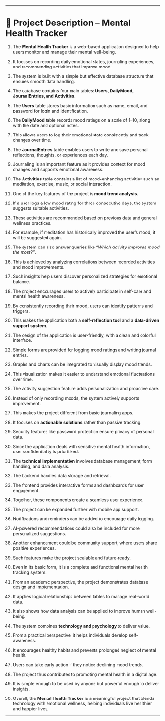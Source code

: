 

---

# 📝 Project Description – Mental Health Tracker

1. The **Mental Health Tracker** is a web-based application designed to help users monitor and manage their mental well-being.

2. It focuses on recording daily emotional states, journaling experiences, and recommending activities that improve mood.

3. The system is built with a simple but effective database structure that ensures smooth data handling.

4. The database contains four main tables: **Users, DailyMood, JournalEntries, and Activities**.

5. The **Users** table stores basic information such as name, email, and password for login and identification.

6. The **DailyMood** table records mood ratings on a scale of 1–10, along with the date and optional notes.

7. This allows users to log their emotional state consistently and track changes over time.

8. The **JournalEntries** table enables users to write and save personal reflections, thoughts, or experiences each day.

9. Journaling is an important feature as it provides context for mood changes and supports emotional awareness.

10. The **Activities** table contains a list of mood-enhancing activities such as meditation, exercise, music, or social interaction.

11. One of the key features of the project is **mood trend analysis**.

12. If a user logs a low mood rating for three consecutive days, the system suggests suitable activities.

13. These activities are recommended based on previous data and general wellness practices.

14. For example, if meditation has historically improved the user’s mood, it will be suggested again.

15. The system can also answer queries like *“Which activity improves mood the most?”*.

16. This is achieved by analyzing correlations between recorded activities and mood improvements.

17. Such insights help users discover personalized strategies for emotional balance.

18. The project encourages users to actively participate in self-care and mental health awareness.

19. By consistently recording their mood, users can identify patterns and triggers.

20. This makes the application both a **self-reflection tool** and a **data-driven support system**.

21. The design of the application is user-friendly, with a clean and colorful interface.

22. Simple forms are provided for logging mood ratings and writing journal entries.

23. Graphs and charts can be integrated to visually display mood trends.

24. This visualization makes it easier to understand emotional fluctuations over time.

25. The activity suggestion feature adds personalization and proactive care.

26. Instead of only recording moods, the system actively supports improvement.

27. This makes the project different from basic journaling apps.

28. It focuses on **actionable solutions** rather than passive tracking.

29. Security features like password protection ensure privacy of personal data.

30. Since the application deals with sensitive mental health information, user confidentiality is prioritized.

31. The **technical implementation** involves database management, form handling, and data analysis.

32. The backend handles data storage and retrieval.

33. The frontend provides interactive forms and dashboards for user engagement.

34. Together, these components create a seamless user experience.

35. The project can be expanded further with mobile app support.

36. Notifications and reminders can be added to encourage daily logging.

37. AI-powered recommendations could also be included for more personalized suggestions.

38. Another enhancement could be community support, where users share positive experiences.

39. Such features make the project scalable and future-ready.

40. Even in its basic form, it is a complete and functional mental health tracking system.

41. From an academic perspective, the project demonstrates database design and implementation.

42. It applies logical relationships between tables to manage real-world data.

43. It also shows how data analysis can be applied to improve human well-being.

44. The system combines **technology and psychology** to deliver value.

45. From a practical perspective, it helps individuals develop self-awareness.

46. It encourages healthy habits and prevents prolonged neglect of mental health.

47. Users can take early action if they notice declining mood trends.

48. The project thus contributes to promoting mental health in a digital age.

49. It is simple enough to be used by anyone but powerful enough to deliver insights.

50. Overall, the **Mental Health Tracker** is a meaningful project that blends technology with emotional wellness, helping individuals live healthier and happier lives.

---
